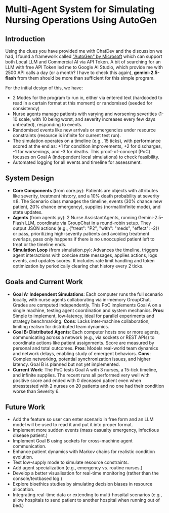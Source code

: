 # Multi-Agent System for Simulating Nursing Operations Using AutoGen

## Introduction
Using the clues you have provided me with ChatDev and the discussion we had, I found a framework called ["AutoGen" by Microsoft](https://github.com/microsoft/autogen) which can support both Local LLM and Commercial AI via API Token. A bit of searching for an LLM with free API Token led me to Google AI Studio, which provide me with 2500 API calls a day (or a month? I have to check this again), **gemini-2.5-flash** from them should be more than sufficient for this simple program.

For the initial design of this, we have: 
- 2 Modes for the program to run in, either via entered text (hardcoded to read in a certain format at this moment) or randomised (seeded for consistency) 
- Nurse agents manage patients with varying and worsening severities (1-10 scale, with 10 being worst, and severity increases every few days untreated), responding to events.
- Randomised events like new arrivals or emergencies under resource constraints (resource is infinite for current test run). 
- The simulation operates on a timeline (e.g., 15 ticks), with performance scored at the end as: +1 for condition improvements, +2 for discharges, -1 for worsenings, and -3 for deaths. This proof-of-concept (PoC) focuses on Goal A (independent local simulations) to check feasibility.
- Automated logging for all events and timeline for assessment.

## System Design
- **Core Components** (from core.py): Patients are objects with attributes like severity, treatment history, and a 10% death probability at severity ≥8. The Scenario class manages the timeline, events (30% chance new patient, 20% chance emergency), supplies (normal/infinite mode), and state updates.
- **Agents** (from agents.py): 2 Nurse AssistantAgents, running Gemini-2.5-Flash LLM, coordinate via GroupChat in a round-robin setup. They output JSON actions (e.g., {"treat": "P2", "with": "meds", "effect": -2}) or pass, prioritizing high-severity patients and avoiding treatment overlaps, pass only happens if there is no unoccupied patient left to treat or the timeline ends.
- **Simulation Loop** (from simulation.py): Advances the timeline, triggers agent interactions with concise state messages, applies actions, logs events, and updates scores. It includes rate limit handling and token optimization by periodically clearing chat history every 2 ticks.

## Goals and Current Work
- **Goal A: Independent Simulations**: Each computer runs the full scenario locally, with nurse agents collaborating via in-memory GroupChat. Grades are computed independently. This PoC implements Goal A on a single machine, testing agent coordination and system mechanics. **Pros**: Simple to implement, low-latency, ideal for parallel experiments and strategy benchmarking. **Cons**: Lacks inter-machine collaboration, limiting realism for distributed team dynamics.
- **Goal B: Distributed Agents**: Each computer hosts one or more agents, communicating across a network (e.g., via sockets or REST APIs) to coordinate actions like patient assignments. Score are measured by personal and total outcomes. **Pros**: Models real-world team dynamics and network delays, enabling study of emergent behaviors. **Cons**: Complex networking, potential synchronization issues, and higher latency. Goal B is planned but not yet implemented.
- **Current Work**: The PoC tests Goal A with 3 nurses, a 15-tick timeline, and infinite supplies. The recent runs all performed very well with positive score and ended with 0 deceased patient even when stresstested with 2 nurses on 20 patients and no one had their condition worse than Severity 6.

## Future Work
- Add the feature so user can enter scenario in free form and an LLM model will be used to read it and put it into proper format.
- Implement more sudden events (mass casualty emergency, infectious disease patient.)
- Implement Goal B using sockets for cross-machine agent communication.
- Enhance patient dynamics with Markov chains for realistic condition evolution.
- Test low-supply mode to simulate resource constraints.
- Add agent specialization (e.g., emergency vs. routine nurses.)
- Develop a better visualisation for real-time monitoring (rather than the console/textbased log.)
- Explore bioethics studies by simulating decision biases in resource allocation.
- Integrating real-time data or extending to multi-hospital scenarios (e.g., allow hospitals to send patient to another hospital when running out of bed.)